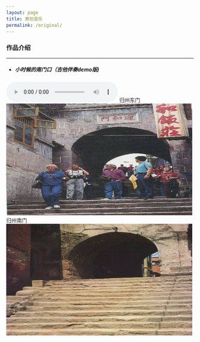 ```yaml
---
layout: page
title: 原创音乐
permalink: /original/  
---
```

### 作品介绍
---
* ##### 小时候的南门口（吉他伴奏demo版)
<audio src="/assets/audio/nanmen.mp3" controls="controls">
</audio>  
归州东门
<img src="/assets/images/original/dongmen.jpg" alt="归州东门" width="500" height="300" align="bottom" />
归州南门
<img src="/assets/images/original/nanmen.jpg" alt="归州南门" width="500" height="300" align="bottom" />

